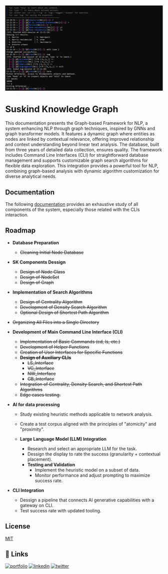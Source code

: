 ![CLI-screenshot](https://github.com/yago-mendoza/suskind-knowledge-graph/blob/main/screenshots/screenshot.png)

# Suskind Knowledge Graph

This documentation presents the Graph-based Framework for NLP, a system enhancing NLP through graph techniques, inspired by GNNs and graph transformer models. It features a dynamic graph where entities as nodes are linked by contextual relevance, offering improved relationship and context understanding beyond linear text analysis. The database, built from three years of detailed data collection, ensures quality. The framework includes Command Line Interfaces (CLI) for straightforward database management and supports customizable graph search algorithms for flexible data exploration. This integration provides a powerful tool for NLP, combining graph-based analysis with dynamic algorithm customization for diverse analytical needs.

## Documentation
The following [documentation](https://yago-mendoza.gitbook.io/suskind_knowledge_graph/) provides an exhaustive study of all components of the system, especially those related with the CLIs interaction.

## Roadmap

- **Database Preparation**
  - ~~Cleaning Initial Node Database~~

- **SK Components Dessign**
  - ~~Design of Node Class~~
  - ~~Design of NodeSet~~
  - ~~Design of Graph~~

- **Implementation of Search Algorithms**
  - ~~Design of Centrality Algorithm~~
  - ~~Development of Density Search Algorithm~~
  - ~~Optional Design of Shortest Path Algorithm~~

- ~~Organizing All Files into a Single Directory~~

- **Development of Main Command Line Interface (CLI)**
  - ~~Implementation of Basic Commands (cd, ls, etc.)~~
  - ~~Development of Helper Functions~~
  - ~~Creation of User Interfaces for Specific Functions~~
  - ~~**Design of Auxiliary CLIs**~~
    - ~~LS_Interface~~
    - ~~VG_Interface~~
    - ~~NW_Interface~~
    - ~~GB_Interface~~
  - ~~Integration of Centrality, Density Search, and Shortest Path Algorithms~~
  - ~~Edge cases testing.~~

- **AI for data processing**
  - Study existing heuristic methods applicable to network analysis.
  - Create a test corpus aligned with the principles of "atomicity" and "proximity".
    
  - **Large Language Model (LLM) Integration**
    - Research and select an appropriate LLM for the task.
    - Dessign the display to rate the success (granularity + contextual placement).
    - **Testing and Validation**
      - Implement the heuristic model on a subset of data.
      - Monitor performance and adjust prompting to maximize success rate.
        
- **CLI Integration**
  - Dessign a pipeline that connects AI generative capabilities with a gateway on CLI.
  - Test success rate with updated tooling.
    
## License

[MIT](https://choosealicense.com/licenses/mit/)


## 🔗 Links

[![portfolio](https://img.shields.io/badge/my_portfolio-000?style=for-the-badge&logo=ko-fi&logoColor=white)](https://github.com/yago-mendoza)
[![linkedin](https://img.shields.io/badge/linkedin-0A66C2?style=for-the-badge&logo=linkedin&logoColor=white)](https://www.linkedin.com/in/yago-mendoza)
[![twitter](https://img.shields.io/badge/twitter-1DA1F2?style=for-the-badge&logo=twitter&logoColor=white)](https://twitter.com/ymdatweets)
